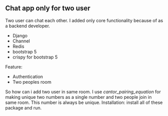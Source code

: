 ## Chat app only for two user
Two user can chat each other. I added only core functionality because of as a backend developer.

 - Django 
 - Channel
 - Redis
 - bootstrap 5
 - crispy for bootstrap 5

Feature:

 - Authentication
 - Two peoples room

So how can i add two user in same room. I use *cantor_pairing_equation* for making unique two numbers as a single number and two people join in same room. This number is always be unique.
Installation:
install all of these package and run.
